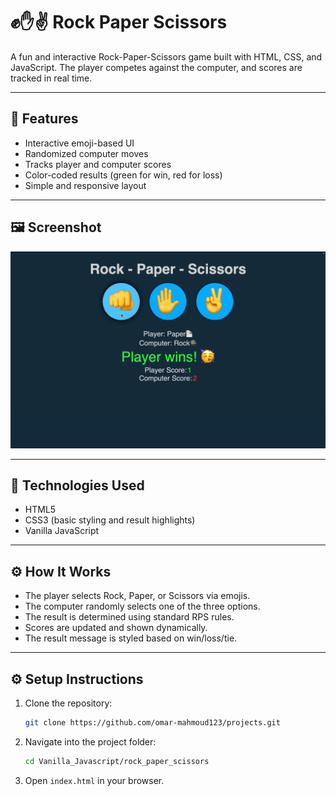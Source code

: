 # ✊✋✌️ Rock Paper Scissors

A fun and interactive Rock-Paper-Scissors game built with HTML, CSS, and JavaScript. The player competes against the computer, and scores are tracked in real time.

---

## 🚀 Features

- Interactive emoji-based UI
- Randomized computer moves
- Tracks player and computer scores
- Color-coded results (green for win, red for loss)
- Simple and responsive layout

---

## 🖼️ Screenshot

![Rock Paper Scissors Screenshot](/Vanilla_Javascript/rock_paper_scissors/RPS%20Screenshot.png)

---

## 🧪 Technologies Used

- HTML5
- CSS3 (basic styling and result highlights)
- Vanilla JavaScript

---

## ⚙️ How It Works

- The player selects Rock, Paper, or Scissors via emojis.
- The computer randomly selects one of the three options.
- The result is determined using standard RPS rules.
- Scores are updated and shown dynamically.
- The result message is styled based on win/loss/tie.

---

## ⚙️ Setup Instructions

1. Clone the repository:

    ```bash
    git clone https://github.com/omar-mahmoud123/projects.git
    ```

2. Navigate into the project folder:

    ```bash
    cd Vanilla_Javascript/rock_paper_scissors
    ```

3. Open `index.html` in your browser.
